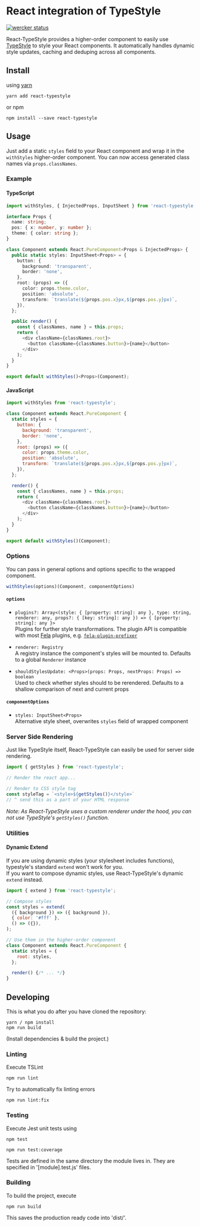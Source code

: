 # React integration of TypeStyle

[![wercker status](https://app.wercker.com/status/82d78fe58e6950eaf9236372ba412372/s/master "wercker status")](https://app.wercker.com/project/byKey/82d78fe58e6950eaf9236372ba412372)

React-TypeStyle provides a higher-order component to easily use [TypeStyle](http://typestyle.io/#/) to style your React components. It automatically handles dynamic style updates, caching and deduping across all components.


## Install

using [yarn](https://yarnpkg.com/en/)
```shell
yarn add react-typestyle
```

or npm
```shell
npm install --save react-typestyle
```

## Usage
Just add a static ```styles``` field to your React component and wrap it in the ```withStyles``` higher-order component. You can now access generated class names via ```props.classNames```.

### Example
#### TypeScript
```typescript
import withStyles, { InjectedProps, InputSheet } from 'react-typestyle';

interface Props {
  name: string;
  pos: { x: number, y: number };
  theme: { color: string };
}

class Component extends React.PureComponent<Props & InjectedProps> {
  public static styles: InputSheet<Props> = {
    button: {
      background: 'transparent',
      border: 'none',
    },
    root: (props) => ({
      color: props.theme.color,
      position: 'absolute',
      transform: `translate(${props.pos.x}px,${props.pos.y}px)`,
    }),
  };

  public render() {
    const { classNames, name } = this.props;
    return (
      <div className={classNames.root}>
        <button className={classNames.button}>{name}</button>
      </div>
    );
  }
}

export default withStyles()<Props>(Component);
```

#### JavaScript
```javascript
import withStyles from 'react-typestyle';

class Component extends React.PureComponent {
  static styles = {
    button: {
      background: 'transparent',
      border: 'none',
    },
    root: (props) => ({
      color: props.theme.color,
      position: 'absolute',
      transform: `translate(${props.pos.x}px,${props.pos.y}px)`,
    }),
  };

  render() {
    const { classNames, name } = this.props;
    return (
      <div className={classNames.root}>
        <button className={classNames.button}>{name}</button>
      </div>
    );
  }
}

export default withStyles()(Component);
```

### Options
You can pass in general options and options specific to the wrapped component.

```javascript
withStyles(options)(Component, componentOptions)
```

#### ```options```
- ```plugins?: Array<(style: { [property: string]: any }, type: string, renderer: any, props?: { [key: string]: any }) => { [property: string]: any }>```  
Plugins for further style transformations. The plugin API is compatible with most [Fela](http://fela.js.org/#) plugins, e.g. [```fela-plugin-prefixer```](https://github.com/rofrischmann/fela/tree/master/packages/fela-plugin-prefixer)

- ```renderer: Registry```  
A registry instance the component's styles will be mounted to. Defaults to a global ```Renderer``` instance

- ```shouldStylesUpdate: <Props>(props: Props, nextProps: Props) => boolean```  
Used to check whether styles should to be rerendered. Defaults to a shallow comparison of next and current props

#### ```componentOptions```
- ```styles: InputSheet<Props>```  
Alternative style sheet, overwrites ```styles``` field of wrapped component

### Server Side Rendering
Just like TypeStyle itself, React-TypeStyle can easily be used for server side rendering.

```javascript
import { getStyles } from 'react-typestyle';

// Render the react app...

// Render to CSS style tag
const styleTag = `<style>${getStyles()}</style>`
// ^ send this as a part of your HTML response
```

*Note: As React-TypeStyle uses a custom renderer under the hood, you can not use TypeStyle's ```getStyles()``` function.*

### Utilities

#### Dynamic Extend
If you are using dynamic styles (your stylesheet includes functions), typestyle's standard ```extend``` won't work for you.  
If you want to compose dynamic styles, use React-TypeStyle's dynamic ```extend``` instead.

```javascript
import { extend } from 'react-typestyle';

// Compose styles
const styles = extend(
  ({ background }) => ({ background }),
  { color: '#fff' },
  () => ({}),
);

// Use them in the higher-order component
class Component extends React.PureComponent {
  static styles = {
    root: styles,
  };

  render() {/* ... */}
}
```

## Developing

This is what you do after you have cloned the repository:

```shell
yarn / npm install
npm run build
```

(Install dependencies & build the project.)

### Linting

Execute TSLint

```shell
npm run lint
```

Try to automatically fix linting errors
```shell
npm run lint:fix
```

### Testing

Execute Jest unit tests using

```shell
npm test

npm run test:coverage
```

Tests are defined in the same directory the module lives in. They are specified in '[module].test.js' files.

### Building

To build the project, execute

```shell
npm run build
```

This saves the production ready code into 'dist/'.
